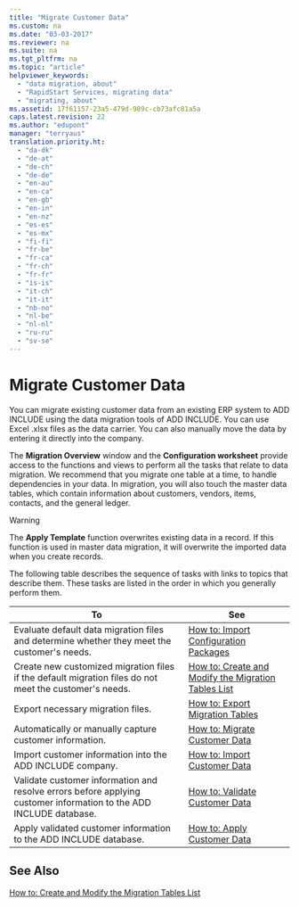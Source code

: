 ```yaml
---
title: "Migrate Customer Data"
ms.custom: na
ms.date: "03-03-2017"
ms.reviewer: na
ms.suite: na
ms.tgt_pltfrm: na
ms.topic: "article"
helpviewer_keywords: 
  - "data migration, about"
  - "RapidStart Services, migrating data"
  - "migrating, about"
ms.assetid: 17f61157-23a5-479d-989c-cb73afc81a5a
caps.latest.revision: 22
ms.author: "edupont"
manager: "terryaus"
translation.priority.ht: 
  - "da-dk"
  - "de-at"
  - "de-ch"
  - "de-de"
  - "en-au"
  - "en-ca"
  - "en-gb"
  - "en-in"
  - "en-nz"
  - "es-es"
  - "es-mx"
  - "fi-fi"
  - "fr-be"
  - "fr-ca"
  - "fr-ch"
  - "fr-fr"
  - "is-is"
  - "it-ch"
  - "it-it"
  - "nb-no"
  - "nl-be"
  - "nl-nl"
  - "ru-ru"
  - "sv-se"
---
```

# Migrate Customer Data
You can migrate existing customer data from an existing ERP system to ADD INCLUDE<!--[!INCLUDE[navnow](../ApplicationDesign/includes/navnow_md.md)]--> using the data migration tools of ADD INCLUDE<!--[!INCLUDE[rimlong](../SetupAndAdministration/includes/rimlong_md.md)]-->. You can use Excel .xlsx files as the data carrier. You can also manually move the data by entering it directly into the company.  
  
 The **Migration Overview** window and the **Configuration worksheet** provide access to the functions and views to perform all the tasks that relate to data migration. We recommend that you migrate one table at a time, to handle dependencies in your data. In migration, you will also touch the master data tables, which contain information about customers, vendors, items, contacts, and the general ledger.  
  
> [!WARNING]  
>  The **Apply Template** function overwrites existing data in a record. If this function is used in master data migration, it will overwrite the imported data when you create records.  
  
 The following table describes the sequence of tasks with links to topics that describe them. These tasks are listed in the order in which you generally perform them.  
  
|**To**|**See**|  
|------------|-------------|  
|Evaluate default data migration files and determine whether they meet the customer's needs.|[How to: Import Configuration Packages](../SetupAndAdministration/how-to-import-configuration-packages.md)|  
|Create new customized migration files if the default migration files do not meet the customer's needs.|[How to: Create and Modify the Migration Tables List](../SetupAndAdministration/how-to-create-and-modify-the-migration-tables-list.md)|  
|Export necessary migration files.|[How to: Export Migration Tables](../SetupAndAdministration/how-to-export-migration-tables.md)|  
|Automatically or manually capture customer information.|[How to: Migrate Customer Data](../SetupAndAdministration/how-to-migrate-customer-data.md)|  
|Import customer information into the ADD INCLUDE<!--[!INCLUDE[navnow](../ApplicationDesign/includes/navnow_md.md)]--> company.|[How to: Import Customer Data](../SetupAndAdministration/how-to-import-customer-data.md)|  
|Validate customer information and resolve errors before applying customer information to the ADD INCLUDE<!--[!INCLUDE[navnow](../ApplicationDesign/includes/navnow_md.md)]--> database.|[How to: Validate Customer Data](../SetupAndAdministration/how-to-validate-customer-data.md)|  
|Apply validated customer information to the ADD INCLUDE<!--[!INCLUDE[navnow](../ApplicationDesign/includes/navnow_md.md)]--> database.|[How to: Apply Customer Data](../SetupAndAdministration/how-to-apply-customer-data.md)|  
  
## See Also  
 [How to: Create and Modify the Migration Tables List](../SetupAndAdministration/how-to-create-and-modify-the-migration-tables-list.md)